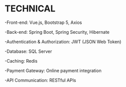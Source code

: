 # TECHNICAL
-Front-end: Vue.js, Bootstrap 5, Axios

-Back-end: Spring Boot, Spring Security, Hibernate

-Authentication & Authorization: JWT (JSON Web Token)

-Database: SQL Server

-Caching: Redis

-Payment Gateway: Online payment integration

-API Communication: RESTful APIs
